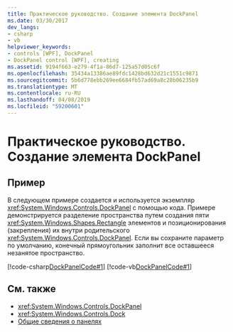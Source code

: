 ```yaml
---
title: Практическое руководство. Создание элемента DockPanel
ms.date: 03/30/2017
dev_langs:
- csharp
- vb
helpviewer_keywords:
- controls [WPF], DockPanel
- DockPanel control [WPF], creating
ms.assetid: 9194f663-e279-4f1a-86d7-125a57d05c6f
ms.openlocfilehash: 35434a13386ae89fdc1428bd632d21c1551c9871
ms.sourcegitcommit: 5b6d778ebb269ee6684fb57ad69a8c28b06235b9
ms.translationtype: MT
ms.contentlocale: ru-RU
ms.lasthandoff: 04/08/2019
ms.locfileid: "59200601"
---
```

# <a name="how-to-create-a-dockpanel"></a>Практическое руководство. Создание элемента DockPanel
## <a name="example"></a>Пример  
 В следующем примере создается и используется экземпляр <xref:System.Windows.Controls.DockPanel> с помощью кода. Примере демонстрируется разделение пространства путем создания пяти <xref:System.Windows.Shapes.Rectangle> элементов и позиционирования (закрепления) их внутри родительского <xref:System.Windows.Controls.DockPanel>. Если вы сохраните параметр по умолчанию, конечный прямоугольник заполнит все оставшееся незанятое пространство.  
  
 [!code-csharp[DockPanelCode#1](~/samples/snippets/csharp/VS_Snippets_Wpf/DockPanelCode/CSharp/DockPanel_Code.cs#1)]
 [!code-vb[DockPanelCode#1](~/samples/snippets/visualbasic/VS_Snippets_Wpf/DockPanelCode/VisualBasic/dockpanel_vb.vb#1)]  
  
## <a name="see-also"></a>См. также

- <xref:System.Windows.Controls.DockPanel>
- <xref:System.Windows.Controls.Dock>
- [Общие сведения о панелях](panels-overview.md)
